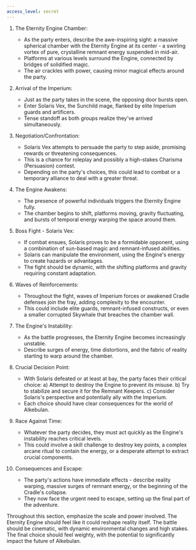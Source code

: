 ```yaml
---
access_level: secret
---
```


1. The Eternity Engine Chamber:
   - As the party enters, describe the awe-inspiring sight: a massive spherical chamber with the Eternity Engine at its center - a swirling vortex of pure, crystalline remnant energy suspended in mid-air.
   - Platforms at various levels surround the Engine, connected by bridges of solidified magic.
   - The air crackles with power, causing minor magical effects around the party.

2. Arrival of the Imperium:
   - Just as the party takes in the scene, the opposing door bursts open.
   - Enter Solaris Vex, the Sunchild mage, flanked by elite Imperium guards and artificers.
   - Tense standoff as both groups realize they've arrived simultaneously.

3. Negotiation/Confrontation:
   - Solaris Vex attempts to persuade the party to step aside, promising rewards or threatening consequences.
   - This is a chance for roleplay and possibly a high-stakes Charisma (Persuasion) contest.
   - Depending on the party's choices, this could lead to combat or a temporary alliance to deal with a greater threat.

4. The Engine Awakens:
   - The presence of powerful individuals triggers the Eternity Engine fully.
   - The chamber begins to shift, platforms moving, gravity fluctuating, and bursts of temporal energy warping the space around them.

5. Boss Fight - Solaris Vex:
   - If combat ensues, Solaris proves to be a formidable opponent, using a combination of sun-based magic and remnant-infused abilities.
   - Solaris can manipulate the environment, using the Engine's energy to create hazards or advantages.
   - The fight should be dynamic, with the shifting platforms and gravity requiring constant adaptation.

6. Waves of Reinforcements:
   - Throughout the fight, waves of Imperium forces or awakened Cradle defenses join the fray, adding complexity to the encounter.
   - This could include elite guards, remnant-infused constructs, or even a smaller corrupted Skywhale that breaches the chamber wall.

7. The Engine's Instability:
   - As the battle progresses, the Eternity Engine becomes increasingly unstable.
   - Describe surges of energy, time distortions, and the fabric of reality starting to warp around the chamber.

8. Crucial Decision Point:
   - With Solaris defeated or at least at bay, the party faces their critical choice:
     a) Attempt to destroy the Engine to prevent its misuse.
     b) Try to stabilize and secure it for the Remnant Keepers.
     c) Consider Solaris's perspective and potentially ally with the Imperium.
   - Each choice should have clear consequences for the world of Alkebulan.

9. Race Against Time:
   - Whatever the party decides, they must act quickly as the Engine's instability reaches critical levels.
   - This could involve a skill challenge to destroy key points, a complex arcane ritual to contain the energy, or a desperate attempt to extract crucial components.

10. Consequences and Escape:
    - The party's actions have immediate effects - describe reality warping, massive surges of remnant energy, or the beginning of the Cradle's collapse.
    - They now face the urgent need to escape, setting up the final part of the adventure.

Throughout this section, emphasize the scale and power involved. The Eternity Engine should feel like it could reshape reality itself. The battle should be cinematic, with dynamic environmental changes and high stakes. The final choice should feel weighty, with the potential to significantly impact the future of Alkebulan.
